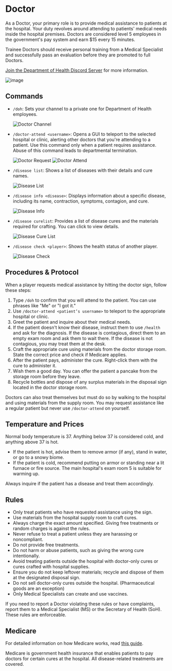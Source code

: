 # Doctor

As a Doctor, your primary role is to provide medical assistance to patients at the hospital. Your duty revolves around attending to patients' medical needs inside the hospital premises. Doctors are considered level 5 employees in the government's pay system and earn $15 every 15 minutes.

Trainee Doctors should receive personal training from a Medical Specialist and successfully pass an evaluation before they are promoted to full Doctors.

[Join the Department of Health Discord Server](https://discord.gg/7VYumh4cjn) for more information.

![image](https://i.imgur.com/5ghr5sQ.png)

## Commands

- `/doh`: Sets your channel to a private one for Department of Health employees.
  
  ![Doctor Channel](https://i.imgur.com/6tokNGF.png)

- `/doctor-attend <username>`: Opens a GUI to teleport to the selected hospital or clinic, alerting other doctors that you're attending to a patient. Use this command only when a patient requires assistance. Abuse of this command leads to departmental termination.
  
  ![Doctor Request](https://i.imgur.com/6ZWutSZ.png)
  ![Doctor Attend](https://i.imgur.com/IwGy43S.png)

- `/disease list`: Shows a list of diseases with their details and cure names.
  
  ![Disease List](https://i.imgur.com/qPJINqa.png)

- `/disease info <disease>`: Displays information about a specific disease, including its name, contraction, symptoms, contagion, and cure.
   
  ![Disease Info](https://i.imgur.com/M7cMpLl.png)

- `/disease curelist`: Provides a list of disease cures and the materials required for crafting. You can click to view details.
  
  ![Disease Cure List](https://i.imgur.com/VyDIVod.png)
  
- `/disease check <player>`: Shows the health status of another player.
  
  ![Disease Check](https://i.imgur.com/nb2bkVO.png)

## Procedures & Protocol

When a player requests medical assistance by hitting the doctor sign, follow these steps:

1. Type `/doh` to confirm that you will attend to the patient. You can use phrases like "Me" or "I got it."
2. Use `/doctor-attend <patient’s username>` to teleport to the appropriate hospital or clinic.
3. Greet the patient and inquire about their medical needs.
4. If the patient doesn't know their disease, instruct them to use `/health` and ask for the diagnosis. If the disease is contagious, direct them to an empty exam room and ask them to wait there. If the disease is not contagious, you may treat them at the desk.
5. Craft the appropriate cure using materials from the doctor storage room. State the correct price and check if Medicare applies.
6. After the patient pays, administer the cure. Right-click them with the cure to administer it.
7. Wish them a good day. You can offer the patient a pancake from the storage room before they leave.
8. Recycle bottles and dispose of any surplus materials in the disposal sign located in the doctor storage room.

Doctors can also treat themselves but must do so by walking to the hospital and using materials from the supply room. You may request assistance like a regular patient but never use `/doctor-attend` on yourself.

## Temperature and Prices

Normal body temperature is 37. Anything below 37 is considered cold, and anything above 37 is hot.

- If the patient is hot, advise them to remove armor (if any), stand in water, or go to a snowy biome.
- If the patient is cold, recommend putting on armor or standing near a lit furnace or fire source. The main hospital's exam room 5 is suitable for warming up.

Always inquire if the patient has a disease and treat them accordingly.

## Rules

- Only treat patients who have requested assistance using the sign.
- Use materials from the hospital supply room to craft cures.
- Always charge the exact amount specified. Giving free treatments or random charges is against the rules.
- Never refuse to treat a patient unless they are harassing or noncompliant.
- Do not provide free treatments.
- Do not harm or abuse patients, such as giving the wrong cure intentionally.
- Avoid treating patients outside the hospital with doctor-only cures or cures crafted with hospital supplies.
- Ensure you do not keep leftover materials; recycle and dispose of them at the designated disposal sign.
- Do not sell doctor-only cures outside the hospital. (Pharmaceutical goods are an exception)
- Only Medical Specialists can create and use vaccines.

If you need to report a Doctor violating these rules or have complaints, report them to a Medical Specialist (MS) or the Secretary of Health (SoH). These rules are enforceable.

## Medicare

For detailed information on how Medicare works, read [this guide](https://wiki.democracycraft.net/features/medicare).

Medicare is government health insurance that enables patients to pay doctors for certain cures at the hospital. All disease-related treatments are covered.
